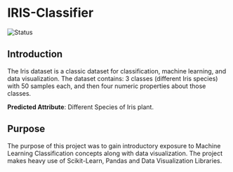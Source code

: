 # IRIS-Classifier

![Status](https://img.shields.io/badge/Status-Completed-yellowgreen.svg)

## Introduction

The Iris dataset is a classic dataset for classification, machine learning, and data visualization.
The dataset contains: 3 classes (different Iris species) with 50 samples each, and then four numeric properties about those classes.

<b>Predicted Attribute</b>: Different Species of Iris plant.

## Purpose

The purpose of this project was to gain introductory exposure to Machine Learning Classification concepts along with data visualization. The project makes heavy use of Scikit-Learn, Pandas and Data Visualization Libraries.
